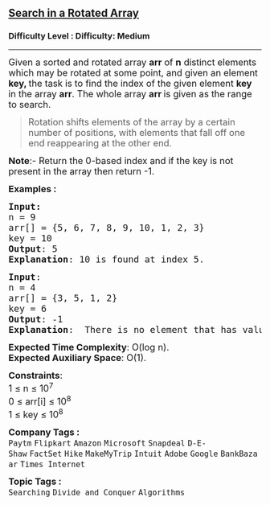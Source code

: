 <h2><a href="https://www.geeksforgeeks.org/problems/search-in-a-rotated-array4618/1">Search in a Rotated Array</a></h2><h3>Difficulty Level : Difficulty: Medium</h3><hr><div class="problems_problem_content__Xm_eO"><p><span style="font-size: 18px;">Given a sorted and rotated array <strong>arr</strong> of <strong>n</strong> distinct elements which may be rotated at some point, and given an element <strong>key, </strong>the task is to find the index of the given element <strong>key</strong> in the array <strong>arr</strong>. The whole array </span><strong style="font-size: 18px;">arr </strong><span style="font-size: 18px;">is given as the range to search.</span></p>
<blockquote>
<p><span style="font-size: 18px;"><span style="font-size: 18px;">Rotation shifts elements of the array by a certain number of positions, with elements that fall off one end reappearing at the other end.</span></span></p>
</blockquote>
<p><span style="font-size: 18px;"><strong>Note</strong>:- Return the 0-based index and if the key is not present in the array then return -1.</span></p>
<p><span style="font-size: 18px;"><strong>Examples :</strong></span></p>
<pre><span style="font-size: 18px;"><strong>Input:</strong>
n = 9
arr[] = {5, 6, 7, 8, 9, 10, 1, 2, 3}
key = 10
<strong>Output</strong>: 5
<strong>Explanation</strong>: 10 is found at index 5.</span></pre>
<pre><span style="font-size: 18px;"><strong>Input</strong>:
n = 4
arr[] = {3, 5, 1, 2}
key = 6</span><span style="font-size: 18px;"><strong>
Output</strong>: -1</span><span style="font-size: 18px;"><strong>
Explanation</strong>:  There is no element that has value 6.</span></pre>
<p><span style="font-size: 18px;"><strong>Expected Time Complexity</strong>: O(log n).<br><strong>Expected Auxiliary Space</strong>:&nbsp;O(1).</span></p>
<p><span style="font-size: 18px;"><strong>Constraints</strong>:<br>1 ≤ n ≤ 10<sup>7</sup><br>0 ≤ arr[i] ≤ 10<sup>8</sup><br>1 ≤ key ≤ 10<sup>8</sup></span></p></div><p><span style=font-size:18px><strong>Company Tags : </strong><br><code>Paytm</code>&nbsp;<code>Flipkart</code>&nbsp;<code>Amazon</code>&nbsp;<code>Microsoft</code>&nbsp;<code>Snapdeal</code>&nbsp;<code>D-E-Shaw</code>&nbsp;<code>FactSet</code>&nbsp;<code>Hike</code>&nbsp;<code>MakeMyTrip</code>&nbsp;<code>Intuit</code>&nbsp;<code>Adobe</code>&nbsp;<code>Google</code>&nbsp;<code>BankBazaar</code>&nbsp;<code>Times Internet</code>&nbsp;<br><p><span style=font-size:18px><strong>Topic Tags : </strong><br><code>Searching</code>&nbsp;<code>Divide and Conquer</code>&nbsp;<code>Algorithms</code>&nbsp;